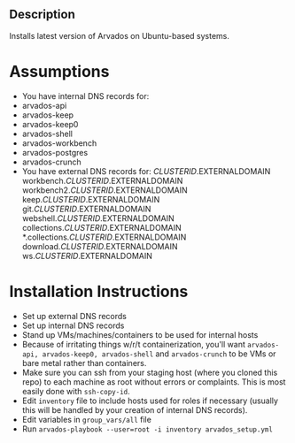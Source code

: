 ## Description
Installs latest version of Arvados on Ubuntu-based systems.

# Assumptions
* You have internal DNS records for:
 * arvados-api
 * arvados-keep
 * arvados-keep0
 * arvados-shell
 * arvados-workbench
 * arvados-postgres
 * arvados-crunch
* You have external DNS records for:
$CLUSTERID.$EXTERNALDOMAIN
workbench.$CLUSTERID.$EXTERNALDOMAIN
workbench2.$CLUSTERID.$EXTERNALDOMAIN
keep.$CLUSTERID.$EXTERNALDOMAIN
git.$CLUSTERID.$EXTERNALDOMAIN
webshell.$CLUSTERID.$EXTERNALDOMAIN
collections.$CLUSTERID.$EXTERNALDOMAIN
*.collections.$CLUSTERID.$EXTERNALDOMAIN
download.$CLUSTERID.$EXTERNALDOMAIN
ws.$CLUSTERID.$EXTERNALDOMAIN

# Installation Instructions
* Set up external DNS records
* Set up internal DNS records
* Stand up VMs/machines/containers to be used for internal hosts
 * Because of irritating things w/r/t containerization, you'll want `arvados-api, arvados-keep0, arvados-shell` and `arvados-crunch` to be VMs or bare metal rather than containers.
* Make sure you can ssh from your staging host (where you cloned this repo) to each machine as root without errors or complaints. This is most easily done with `ssh-copy-id`.
* Edit `inventory` file to include hosts used for roles if necessary (usually this will be handled by your creation of internal DNS records).
* Edit variables in `group_vars/all` file
* Run `arvados-playbook --user=root -i inventory arvados_setup.yml`
